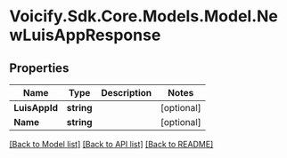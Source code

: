 # Voicify.Sdk.Core.Models.Model.NewLuisAppResponse
## Properties

Name | Type | Description | Notes
------------ | ------------- | ------------- | -------------
**LuisAppId** | **string** |  | [optional] 
**Name** | **string** |  | [optional] 

[[Back to Model list]](../README.md#documentation-for-models) [[Back to API list]](../README.md#documentation-for-api-endpoints) [[Back to README]](../README.md)

